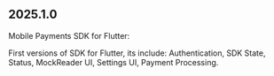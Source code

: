 ## 2025.1.0

Mobile Payments SDK for Flutter:

First versions of SDK for Flutter, its include: Authentication, SDK State, Status, MockReader UI, Settings UI, Payment Processing.